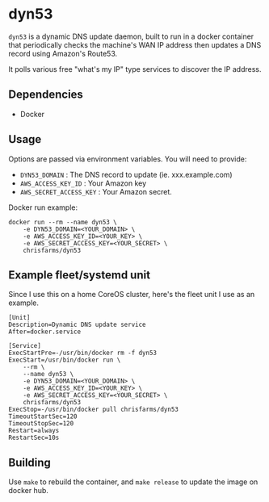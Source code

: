 # dyn53

`dyn53` is a dynamic DNS update daemon, built to run in a docker container that periodically checks the machine's WAN IP address then updates a DNS record using Amazon's Route53.

It polls various free "what's my IP" type services to discover the IP address.

## Dependencies

* Docker

## Usage

Options are passed via environment variables. You will need to provide:

* `DYN53_DOMAIN` : The DNS record to update (ie. xxx.example.com)
* `AWS_ACCESS_KEY_ID` : Your Amazon key
* `AWS_SECRET_ACCESS_KEY` : Your Amazon secret.

Docker run example:

```
docker run --rm --name dyn53 \
	-e DYN53_DOMAIN=<YOUR_DOMAIN> \
	-e AWS_ACCESS_KEY_ID=<YOUR_KEY> \
	-e AWS_SECRET_ACCESS_KEY=<YOUR_SECRET> \
	chrisfarms/dyn53
```

## Example fleet/systemd unit

Since I use this on a home CoreOS cluster, here's the fleet unit I use as an example.

```
[Unit]
Description=Dynamic DNS update service
After=docker.service

[Service]
ExecStartPre=-/usr/bin/docker rm -f dyn53
ExecStart=/usr/bin/docker run \
	--rm \
	--name dyn53 \
	-e DYN53_DOMAIN=<YOUR_DOMAIN> \
	-e AWS_ACCESS_KEY_ID=<YOUR_KEY> \
	-e AWS_SECRET_ACCESS_KEY=<YOUR_SECRET> \
	chrisfarms/dyn53
ExecStop=-/usr/bin/docker pull chrisfarms/dyn53
TimeoutStartSec=120
TimeoutStopSec=120
Restart=always
RestartSec=10s
```

## Building

Use `make` to rebuild the container, and `make release` to update the image on docker hub.
